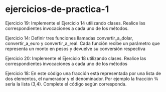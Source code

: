 # ejercicios-de-practica-1

Ejercicio 19: Implemente el Ejercicio 14 utilizando clases. Realice las correspondientes
invocaciones a cada uno de los métodos.

Ejercicio 14: Definir tres funciones llamadas convertir_a_dolar, convertir_a_euro y convertir_a_real.
Cada función recibe un parámetro que representa un monto en pesos y devuelve su conversión
respectiva

Ejercicio 20: Implemente el Ejercicio 18 utilizando clases. Realice las correspondientes
invocaciones a cada uno de los métodos

Ejercicio 18: En este código una fracción está representada por una lista de dos elementos, el
numerador y el denominador. Por ejemplo la fracción ¾ sería la lista (3,4). Complete el código
según corresponda.

